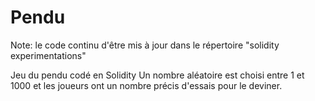 # Pendu

Note: le code continu d'être mis à jour dans le répertoire "solidity experimentations"

Jeu du pendu codé en Solidity
Un nombre aléatoire est choisi entre 1 et 1000 et les joueurs ont un nombre précis d'essais pour le deviner.
